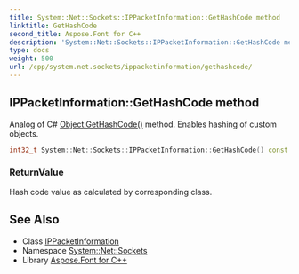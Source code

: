 ```yaml
---
title: System::Net::Sockets::IPPacketInformation::GetHashCode method
linktitle: GetHashCode
second_title: Aspose.Font for C++
description: 'System::Net::Sockets::IPPacketInformation::GetHashCode method. Analog of C# Object.GetHashCode() method. Enables hashing of custom objects in C++.'
type: docs
weight: 500
url: /cpp/system.net.sockets/ippacketinformation/gethashcode/
---
```

## IPPacketInformation::GetHashCode method


Analog of C# [Object.GetHashCode()](../../../system/object/gethashcode/) method. Enables hashing of custom objects.

```cpp
int32_t System::Net::Sockets::IPPacketInformation::GetHashCode() const override
```


### ReturnValue

Hash code value as calculated by corresponding class.

## See Also

* Class [IPPacketInformation](../)
* Namespace [System::Net::Sockets](../../)
* Library [Aspose.Font for C++](../../../)
